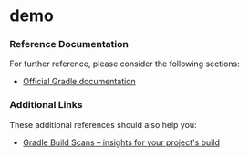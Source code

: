 # demo

### Reference Documentation

For further reference, please consider the following sections:

- [Official Gradle documentation](https://docs.gradle.org)

### Additional Links

These additional references should also help you:

- [Gradle Build Scans – insights for your project's build](https://scans.gradle.com#gradle)
